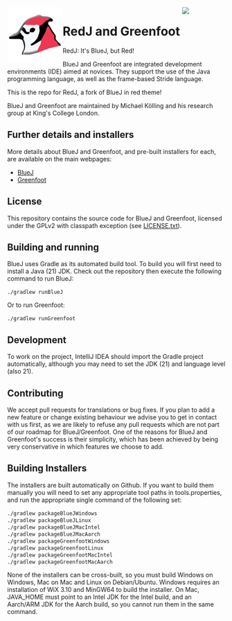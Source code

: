 <img src="bluej/icons/bluej-icon-512-embossed.png" align="left" width="128">
<img src="greenfoot/resources/images/greenfoot-icon-big.jpg" align="right" width="100">

# RedJ and Greenfoot

RedJ: It's BlueJ, but Red!

BlueJ and Greenfoot are integrated development environments (IDE) aimed at novices.  They support the use of the Java programming language, as well as the frame-based Stride language.

This is the repo for RedJ, a fork of BlueJ in red theme!

BlueJ and Greenfoot are maintained by Michael Kölling and his research group at King's College London.

Further details and installers
---

More details about BlueJ and Greenfoot, and pre-built installers for each, are available on the main webpages:
 - <a href="https://www.bluej.org/">BlueJ</a>
 - <a href="https://www.greenfoot.org/">Greenfoot</a>

License
---

This repository contains the source code for BlueJ and Greenfoot, licensed under the GPLv2 with classpath exception (see [LICENSE.txt](LICENSE.txt)).

Building and running
---

BlueJ uses Gradle as its automated build tool.  To build you will first need to install a Java (21) JDK.  Check out the repository then execute the following command to run BlueJ:

```
./gradlew runBlueJ
```

Or to run Greenfoot:

```
./gradlew runGreenfoot
```

Development
---

To work on the project, IntelliJ IDEA should import the Gradle project automatically, although you may need to set the JDK (21) and language level (also 21).

Contributing
---

We accept pull requests for translations or bug fixes.  If you plan to add a new feature or change existing behaviour we advise you to get in contact with us first, as we are likely to refuse any pull requests which are not part of our roadmap for BlueJ/Greenfoot.  One of the reasons for BlueJ and Greenfoot's success is their simplicity, which has been achieved by being very conservative in which features we choose to add.  

Building Installers
---

The installers are built automatically on Github.  If you want to build them manually you will need to set any appropriate tool paths in tools.properties, and run the appropriate single command of the following set:

```
./gradlew packageBlueJWindows
./gradlew packageBlueJLinux
./gradlew packageBlueJMacIntel
./gradlew packageBlueJMacAarch
./gradlew packageGreenfootWindows
./gradlew packageGreenfootLinux
./gradlew packageGreenfootMacIntel
./gradlew packageGreenfootMacAarch
```

None of the installers can be cross-built, so you must build Windows on Windows, Mac on Mac and Linux on Debian/Ubuntu.  Windows requires an installation of WiX 3.10 and MinGW64 to build the installer.  On Mac, JAVA_HOME must point to an Intel JDK for the Intel build, and an Aarch/ARM JDK for the Aarch build, so you cannot run them in the same command.

